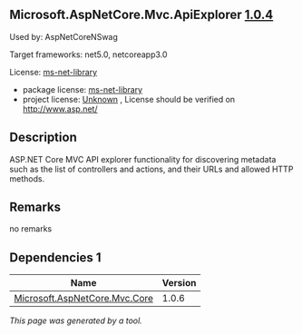 Microsoft.AspNetCore.Mvc.ApiExplorer [1.0.4](https://www.nuget.org/packages/Microsoft.AspNetCore.Mvc.ApiExplorer/1.0.4)
--------------------

Used by: AspNetCoreNSwag

Target frameworks: net5.0, netcoreapp3.0

License: [ms-net-library](../../../../licenses/ms-net-library) 

- package license: [ms-net-library](http://www.microsoft.com/web/webpi/eula/net_library_eula_enu.htm) 
- project license: [Unknown](http://www.asp.net/) , License should be verified on http://www.asp.net/

Description
-----------
ASP.NET Core MVC API explorer functionality for discovering metadata such as the list of controllers and actions, and their URLs and allowed HTTP methods.

Remarks
-----------
no remarks


Dependencies 1
-----------

|Name|Version|
|----------|:----|
|[Microsoft.AspNetCore.Mvc.Core](../../../../packages/nuget.org/microsoft.aspnetcore.mvc.core/1.0.6)|1.0.6|

*This page was generated by a tool.*